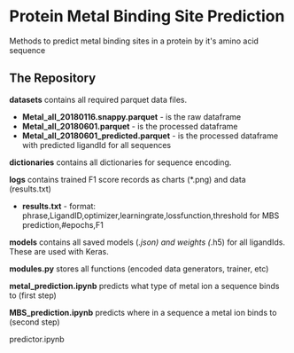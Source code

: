# Protein Metal Binding Site Prediction
Methods to predict metal binding sites in a protein by it's amino acid sequence

## The Repository
**datasets** contains all required parquet data files. 
* **Metal_all_20180116.snappy.parquet** - is the raw dataframe
* **Metal_all_20180601.parquet** - is the processed dataframe 
* **Metal_all_20180601_predicted.parquet** - is the processed dataframe with predicted ligandId for all sequences

**dictionaries** contains all dictionaries for sequence encoding.

**logs** contains trained F1 score records as charts (*.png) and data (results.txt)
* **results.txt** - format: phrase,LigandID,optimizer,learningrate,lossfunction,threshold for MBS prediction,#epochs,F1

**models** contains all saved models (*.json) and weights (*.h5) for all ligandIds. These are used with Keras.

**modules.py** stores all functions (encoded data generators, trainer, etc)

**metal_prediction.ipynb** predicts what type of metal ion a sequence binds to (first step)

**MBS_prediction.ipynb** predicts where in a sequence a metal ion binds to (second step)
	


	

predictor.ipynb





